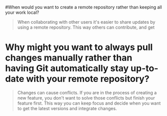 #When would you want to create a remote repository rather than keeping all your work local?
 >   When collaborating with other users it's easier to share updates by using a remote repository. This way others can contribute, and get
 

# Why might you want to always pull changes manually rather than having Git automatically stay up-to-date with your remote repository?
 >   Changes can cause conflicts. If you are in the process of creating a new feature, you don't want to solve those conflicts but finish your feature first.
    This way you can keep focus and decide when you want to get the latest versions and integrate changes.
